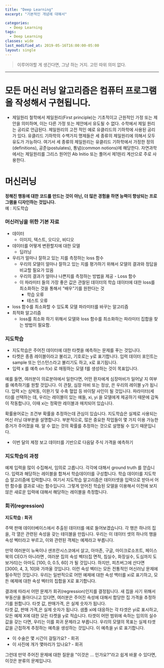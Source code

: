 ```yaml
---
title: "Deep Learning"
excerpt: "기본적인 개념에 대해서"

categories:
  - Deep Learning
tags:
  - Deep Learning
classes: wide
last_modified_at: 2019-05-16T16:00:00-05:00
layout: single
---
```


> 이루어야할 게 생긴다면, 그냥 하는 거지. 고민 따위 의미 없다.  

***

# 모든 머신 러닝 알고리즘은 컴퓨터 프로그램을 작성해서 구현됩니다. 
- 제일원리
철학에서 제일원리(First principle)는 기초적이고 근원적인 가정 또는 제안을 의미하며, 이는 다른 가정 또는 제안에서 유도될 수 없다. 수학에서 제일 원리는 공리로 언급된다.
제일원리의 고전 적인 예로 유클리드의 기하학에 사용된 공리가 있다. 유클리드 기하학의 수백가지 명제들은 세 종류의 제일원리에 의해서 모두 유도가 가능하다. 여기서 세 종류의 제일원리는 유클리드 기하학에서 가정한 정의(definitions), 공준(postulates), 통념(common notions)에 해당한다.
자연과학에서는 제일원리를 그리스 원어인 Ab Initio 또는 풀어서 제1원리 계산으로 주로 사용한다.

# 머신러닝 

**정해진 행동에 대한 코드를 만드는 것이 아닌, 더 많은 경험을 하면 능력이 향상되는 프로그램을 디자인하는 것입니다.**  
예 : 지도학습

### 머신러닝을 위한 기본 자료 
- 데이터 
  - 이미지, 텍스트, 오디오, 비디오
- 데이터를 어떻게 변환할지에 대한 모델
  - 딥러닝 
- 우리가 얼마나 잘하고 있는 지를 측정하는 loss 함수 
  - 우리의 모델이 얼마나 잘하고 있는 지를 평가하기 위해서 모델의 결과와 정답을 비교할 필요가 있음 
  - 우리의 결과가 얼마나 나쁜지를 측정하는 방법을 제공 - Loss 함수 
  - 이 파라미터 들의 가장 좋은 값은 관찰된 데이터의 학습 데이터에 대한 loss를 최소화하는 것을 통해서 "배우"기를 원한다는 것
    - 학습 오류
    - 테스트 오류 
- loss 함수를 최소화할 수 있도록 모델 파라미터를 바꾸는 알고리즘 
- 최적화 알고리즘 
  - loss를 최소화 하기 위해서 모델와 loss 함수를 최소화하는 파라미터 집합을 찾는 방법이 필요함. 


### 지도학습

- 지도학습은 주어진 데이터에 대한 타켓을 예측하는 문제를 푸는 것입니다. 
- 타켓은 종종 레이블이라고 불리고, 기호로는 y로 표기합니다. 입력 데이터 포인트는 sample 또는 인스턴스라고 불리기도 하고, x로 표기됩니다. 
- 입력 x 를 예측 on f(x) 로 매핑하는 모델 f를 생성하는 것이 목표입니다. 

예를 들면, 여러분이 의료분야에서 일한다면, 어떤 환자에게 심장마비가 일어날 지 여부를 예측하기를 원할 것입니다. 이 관찰, 심장 마비 또는 정상, 은 우리의 레이블 y가 됩니다. 
입력 x는 심박동, 이완기 및 수축 혈압 등 바이탈 사인이 될 것입니다. 파라미터(세타)를 선택하는 데, 우리는 레이블이 있는 예들, xi, yi 을 모델에게 제공하기 때문에 감독이 작동합니다, 이때 xi는 정확한 레이블과 매치되어 있습니다. 

확률용어로는 조건부 확률을 추정하는데 관심이 있습니다. 지도학습은 실제로 사용되는 머신 러닝 대부분을 설명합니다. 부분적으로, 많은 중요한 작업들이 몇 가지 이용 가능한 증거가 주어졌을 때. 알 수 없는 것의 확률를 추정하는 것으로 설명될 수 있기 때문입니다.

- 이번 달의 제정 보고 데이터를 기반으로 다음달 주식 가격을 예측하기 

### 지도학습의 과정

예제 입력을 많이 수집해서, 임의로 고릅니다. 각각에 대해서 ground truth 를 얻습니다. 입력과 해당하는 레이블을 합쳐서 학습데이터를 구성합니다. 학습 데이터를 지도학습 알고리즘에 입력합니다.
여기서 지도학습 알고리즘은 데이터셋을 입력으로 받아서 어떤 함수를 결과로 내는 함수입니다. 그렇게 얻어진 학습된 모델을 이용해서 이전에 보지 않은 새로운 입력에 대해서 해당하는 레이블을 측정합니다. 

### 회귀(regression)

**지도학습 : 회귀**  

 주택 판매 데이터베이스에서 추출된 데이터를 예로 들어보겠습니다. 각 행은 하나의 집을, 각 열은 관련된 속성을 갖는 테이블을 만듭니다. 우리는 이 데이터 셋의 하나의 행을 속성 벡터라고 부르고, 이와 관련된 객체는 예제라고 부릅니다.  

만약 여러분이 뉴욕이나 샌프란시스코에서 살고, 아마존, 구글, 마이크로소프트, 페이스북의 CEO가 아니라면 , 여러분 집의 속성 벡터(집 면적, 침실수, 화장실수, 도심까지 도보거리)는 아마도 [100, 0, 0.5, 60] 가 될 것입니다. 하지만,
피츠버그에 산다면 [3000, 4, 3, 10]와 가까울 것입니다. 이런 속성 벡터는 모든 전통적인 머신러닝 문제에 필수적인 것입니다. 우리는 일반적으로 어떤 예제에 대한 속성 백터를 xi로 표기하고, 모든 예제에 대한 속성 벡터의 집합을 X로 표기합니다. 

결과에 따라서 어떤 문제가 회귀(regression)인지를 결정됩니다. 새 집을 사기 위해서 부동산을 돌아다니고 있다면, 여러분은 주어진 속성에 대해서 합당한 집 가격을 추정하기를 원합니다. 타겟 값, 판매가격, 은 실제 숫자가 됩니다.   
타겟 값, 판매 가격,은 실제 숫자가 됩니다. 샘플 xi에 대응하는 각 타겟은 yi로 표시하고, 모든 예제 X에 대한 모든 타켓을 y로 적습니다. 타겟이 어떤 범위에 속하는 임의의 실수 값을 갖는 다면, 우리는 이를 회귀 문제라고 부릅니다. 우리의 모델의 목표는 실제 타겟값을 근접하게 추정하는 예측을 생성하는 것입니다. 이 예측을 yi 로 표기합니다. 

- 이 수술은 몇 시간이 걸릴가요? - 회귀
- 이 사진에 개가 몇마리가 있나요? - 회귀

그런데 만약 주어진 문제에 대한 질문을 "이것은 ... 인가요?"라고 쉽게 바꿀 수 있다면, 이것은 분류의 문제입니다. 

